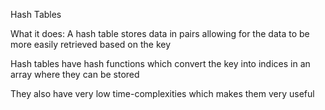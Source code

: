 Hash Tables

What it does:
A hash table stores data in pairs allowing for the data to be more easily retrieved based on the key

Hash tables have hash functions which convert the key into indices in an array where they can be stored

They also have very low time-complexities which makes them very useful
